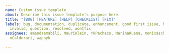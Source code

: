 ```yaml
---
name: Custom issue template
about: Describe this issue template's purpose here.
title: "[BUG] [FEATURE] [HELP] [CHECKLIST] [FIX]"
labels: bug, documentation, duplicate, enhancement, good first issue, help wanted,
  invalid, question, resolved, wontfix
assignees: amandaamabili, MauriKlein, YRPacheco, MarinaRuana, monicaschneimercadolivre,
  nCalderari, wapnyk

---
```



